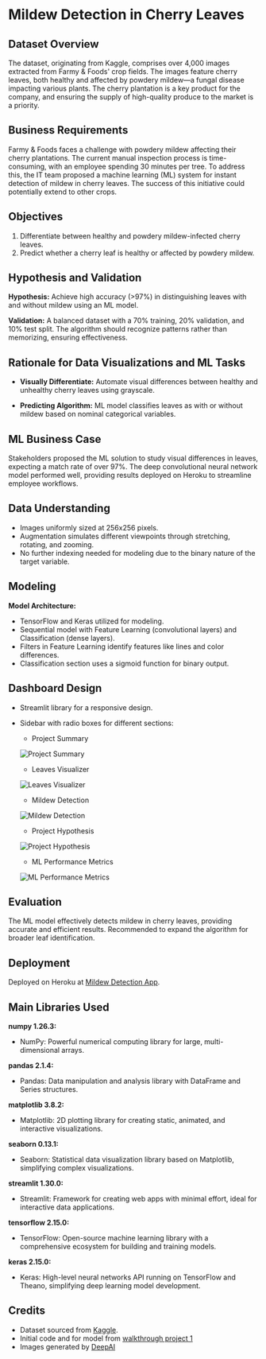# Mildew Detection in Cherry Leaves

## Dataset Overview

The dataset, originating from Kaggle, comprises over 4,000 images extracted from Farmy & Foods' crop fields. The images feature cherry leaves, both healthy and affected by powdery mildew—a fungal disease impacting various plants. The cherry plantation is a key product for the company, and ensuring the supply of high-quality produce to the market is a priority.

## Business Requirements

Farmy & Foods faces a challenge with powdery mildew affecting their cherry plantations. The current manual inspection process is time-consuming, with an employee spending 30 minutes per tree. To address this, the IT team proposed a machine learning (ML) system for instant detection of mildew in cherry leaves. The success of this initiative could potentially extend to other crops.

## Objectives

1. Differentiate between healthy and powdery mildew-infected cherry leaves.
2. Predict whether a cherry leaf is healthy or affected by powdery mildew.

## Hypothesis and Validation

**Hypothesis:** Achieve high accuracy (>97%) in distinguishing leaves with and without mildew using an ML model.

**Validation:** A balanced dataset with a 70% training, 20% validation, and 10% test split. The algorithm should recognize patterns rather than memorizing, ensuring effectiveness.

## Rationale for Data Visualizations and ML Tasks

- **Visually Differentiate:** Automate visual differences between healthy and unhealthy cherry leaves using grayscale.
  
- **Predicting Algorithm:** ML model classifies leaves as with or without mildew based on nominal categorical variables.

## ML Business Case

Stakeholders proposed the ML solution to study visual differences in leaves, expecting a match rate of over 97%. The deep convolutional neural network model performed well, providing results deployed on Heroku to streamline employee workflows.

## Data Understanding

- Images uniformly sized at 256x256 pixels.
- Augmentation simulates different viewpoints through stretching, rotating, and zooming.
- No further indexing needed for modeling due to the binary nature of the target variable.

## Modeling

**Model Architecture:**
- TensorFlow and Keras utilized for modeling.
- Sequential model with Feature Learning (convolutional layers) and Classification (dense layers).
- Filters in Feature Learning identify features like lines and color differences.
- Classification section uses a sigmoid function for binary output.

## Dashboard Design

- Streamlit library for a responsive design.
- Sidebar with radio boxes for different sections:
  - Project Summary

  ![Project Summary](docs/images/summary.png)

  - Leaves Visualizer

  ![Leaves Visualizer](docs/images/leaves.png)

  - Mildew Detection

  ![Mildew Detection](docs/images/detector.png)  

  - Project Hypothesis

  ![Project Hypothesis](docs/images/hypo.png)

  - ML Performance Metrics

   ![ML Performance Metrics](docs/images/metric.png)

## Evaluation

The ML model effectively detects mildew in cherry leaves, providing accurate and efficient results. Recommended to expand the algorithm for broader leaf identification.

## Deployment

Deployed on Heroku at [Mildew Detection App](https://cherry-leaf-mildew-detector-p5-4f29d32136d8.herokuapp.com/).

## Main Libraries Used

 **numpy 1.26.3:**
   - NumPy: Powerful numerical computing library for large, multi-dimensional arrays.

 **pandas 2.1.4:**
   - Pandas: Data manipulation and analysis library with DataFrame and Series structures.

 **matplotlib 3.8.2:**
   - Matplotlib: 2D plotting library for creating static, animated, and interactive visualizations.

 **seaborn 0.13.1:**
   - Seaborn: Statistical data visualization library based on Matplotlib, simplifying complex visualizations.

 **streamlit 1.30.0:**
   - Streamlit: Framework for creating web apps with minimal effort, ideal for interactive data applications.

 **tensorflow 2.15.0:**
   - TensorFlow: Open-source machine learning library with a comprehensive ecosystem for building and training models.

 **keras 2.15.0:**
   - Keras: High-level neural networks API running on TensorFlow and Theano, simplifying deep learning model development.

## Credits

- Dataset sourced from [Kaggle](https://www.kaggle.com/datasets/codeinstitute/cherry-leaves).
- Initial code and for model from [walkthrough project 1](https://github.com/Code-Institute-Solutions/WalkthroughProject01)
- Images generated by [DeepAI](https://deepai.org/machine-learning-model/text2img)